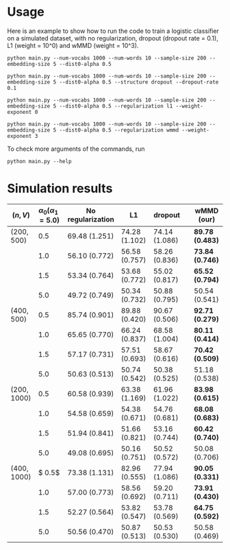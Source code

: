 # Usage

Here is an example to show how to run the code to train a logistic classifier on a simulated dataset, with no regularization, dropout (dropout rate = 0.1), L1 (weight = 10^0) and wMMD (weight = 10^3).

```shell
python main.py --num-vocabs 1000 --num-words 10 --sample-size 200 --embedding-size 5 --dist0-alpha 0.5

python main.py --num-vocabs 1000 --num-words 10 --sample-size 200 --embedding-size 5 --dist0-alpha 0.5 --structure dropout --dropout-rate 0.1

python main.py --num-vocabs 1000 --num-words 10 --sample-size 200 --embedding-size 5 --dist0-alpha 0.5 --regularization l1 --weight-exponent 0

python main.py --num-vocabs 1000 --num-words 10 --sample-size 200 --embedding-size 5 --dist0-alpha 0.5 --regularization wmmd --weight-exponent 3
```

To check more arguments of the commands, run
```shell
python main.py --help
```

# Simulation results

| $(n, V)$    | $\alpha_0 (\alpha_1 = 5.0)$ | No regularization | L1            | dropout       |   | wMMD (our)          |
|-------------|-----------------------------|-------------------|---------------|---------------|---|------------------------|
| (200, 500)  | $0.5$                       | 69.48 (1.251)     | 74.28 (1.102) | 74.14 (1.086) |   | **89.78 (0.483)** |
|             | $1.0$                       | 56.10 (0.772)     | 56.58 (0.757) | 58.26 (0.836) |   | **73.84 (0.746)** |
|             | $1.5$                       | 53.34 (0.764)     | 53.68 (0.772) | 55.02 (0.817) |   | **65.52 (0.794)** |
|             | $5.0$                       | 49.72 (0.749)     | 50.34 (0.732) | 50.88 (0.795) |   | 50.54 (0.541)          |
| (400, 500)  | $0.5$                       | 85.74 (0.901)     | 89.88 (0.420) | 90.67 (0.506) |   | **92.71 (0.279)** |
|             | $1.0$                       | 65.65 (0.770)     | 66.24 (0.837) | 68.58 (1.004) |   | **80.11 (0.414)** |
|             | $1.5$                       | 57.17 (0.731)     | 57.51 (0.693) | 58.67 (0.616) |   | **70.42 (0.509)** |
|             | $5.0$                       | 50.63 (0.513)     | 50.74 (0.542) | 50.38 (0.525) |   | 51.18 (0.538)          |
| (200, 1000) | $0.5$                       | 60.58 (0.939)     | 63.38 (1.169) | 61.96 (1.022) |   | **83.98 (0.615)** |
|             | $1.0$                       | 54.58 (0.659)     | 54.38 (0.671) | 54.76 (0.681) |   | **68.08 (0.683)** |
|             | $1.5$                       | 51.94 (0.841)     | 51.66 (0.821) | 53.16 (0.744) |   | **60.42 (0.740)** |
|             | $5.0$                       | 49.08 (0.695)     | 50.16 (0.751) | 50.52 (0.572) |   | 50.08 (0.706)          |
| (400, 1000) | $ 0.5$                      | 73.38 (1.131)     | 82.96 (0.555) | 77.94 (1.086) |   | **90.05 (0.331)** |
|             | $1.0$                       | 57.00 (0.773)     | 58.56 (0.692) | 59.20 (0.711) |   | **73.91 (0.430)** |
|             | $1.5$                       | 52.27 (0.564)     | 53.82 (0.547) | 53.78 (0.569) |   | **64.75 (0.592)** |
|             | $5.0$                       | 50.56 (0.470)     | 50.87 (0.513) | 50.53 (0.530) |   | 50.58 (0.469)          |
